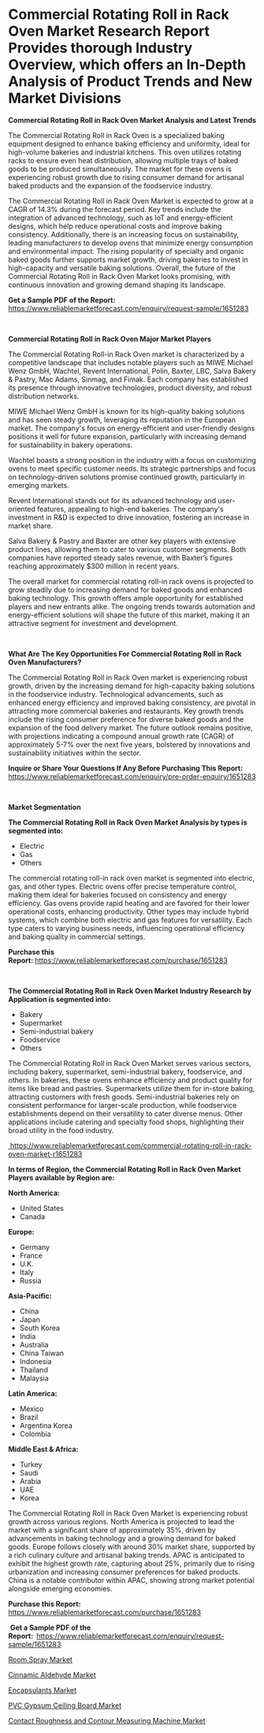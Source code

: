 <p><h1>Commercial Rotating Roll in Rack Oven Market Research Report Provides thorough Industry Overview, which offers an In-Depth Analysis of Product Trends and New Market Divisions</h1></p><p><strong>Commercial Rotating Roll in Rack Oven Market Analysis and Latest Trends</strong></p>
<p><p>The Commercial Rotating Roll in Rack Oven is a specialized baking equipment designed to enhance baking efficiency and uniformity, ideal for high-volume bakeries and industrial kitchens. This oven utilizes rotating racks to ensure even heat distribution, allowing multiple trays of baked goods to be produced simultaneously. The market for these ovens is experiencing robust growth due to rising consumer demand for artisanal baked products and the expansion of the foodservice industry. </p><p>The Commercial Rotating Roll in Rack Oven Market is expected to grow at a CAGR of 14.3% during the forecast period. Key trends include the integration of advanced technology, such as IoT and energy-efficient designs, which help reduce operational costs and improve baking consistency. Additionally, there is an increasing focus on sustainability, leading manufacturers to develop ovens that minimize energy consumption and environmental impact. The rising popularity of specialty and organic baked goods further supports market growth, driving bakeries to invest in high-capacity and versatile baking solutions. Overall, the future of the Commercial Rotating Roll in Rack Oven Market looks promising, with continuous innovation and growing demand shaping its landscape.</p></p>
<p><strong>Get a Sample PDF of the Report:&nbsp;</strong> <a href="https://www.reliablemarketforecast.com/enquiry/request-sample/1651283?utm_campaign=1144&utm_medium=2&utm_source=Github&utm_content=ia&utm_term=26092024&utm_id=commercial-rotating-roll-in-rack-oven">https://www.reliablemarketforecast.com/enquiry/request-sample/1651283</a></p>
<p>&nbsp;</p>
<p><strong>Commercial Rotating Roll in Rack Oven Major Market Players</strong></p>
<p><p>The Commercial Rotating Roll-in Rack Oven market is characterized by a competitive landscape that includes notable players such as MIWE Michael Wenz GmbH, Wachtel, Revent International, Polin, Baxter, LBC, Salva Bakery & Pastry, Mac Adams, Sinmag, and Fimak. Each company has established its presence through innovative technologies, product diversity, and robust distribution networks.</p><p>MIWE Michael Wenz GmbH is known for its high-quality baking solutions and has seen steady growth, leveraging its reputation in the European market. The company's focus on energy-efficient and user-friendly designs positions it well for future expansion, particularly with increasing demand for sustainability in bakery operations.</p><p>Wachtel boasts a strong position in the industry with a focus on customizing ovens to meet specific customer needs. Its strategic partnerships and focus on technology-driven solutions promise continued growth, particularly in emerging markets.</p><p>Revent International stands out for its advanced technology and user-oriented features, appealing to high-end bakeries. The company's investment in R&D is expected to drive innovation, fostering an increase in market share.</p><p>Salva Bakery & Pastry and Baxter are other key players with extensive product lines, allowing them to cater to various customer segments. Both companies have reported steady sales revenue, with Baxter’s figures reaching approximately $300 million in recent years.</p><p>The overall market for commercial rotating roll-in rack ovens is projected to grow steadily due to increasing demand for baked goods and enhanced baking technology. This growth offers ample opportunity for established players and new entrants alike. The ongoing trends towards automation and energy-efficient solutions will shape the future of this market, making it an attractive segment for investment and development.</p></p>
<p>&nbsp;</p>
<p><strong>What Are The Key Opportunities For Commercial Rotating Roll in Rack Oven Manufacturers?</strong></p>
<p><p>The Commercial Rotating Roll in Rack Oven market is experiencing robust growth, driven by the increasing demand for high-capacity baking solutions in the foodservice industry. Technological advancements, such as enhanced energy efficiency and improved baking consistency, are pivotal in attracting more commercial bakeries and restaurants. Key growth trends include the rising consumer preference for diverse baked goods and the expansion of the food delivery market. The future outlook remains positive, with projections indicating a compound annual growth rate (CAGR) of approximately 5-7% over the next five years, bolstered by innovations and sustainability initiatives within the sector.</p></p>
<p><strong>Inquire or Share Your Questions If Any Before Purchasing This Report:</strong> <a href="https://www.reliablemarketforecast.com/enquiry/pre-order-enquiry/1651283?utm_campaign=1144&utm_medium=2&utm_source=Github&utm_content=ia&utm_term=26092024&utm_id=commercial-rotating-roll-in-rack-oven">https://www.reliablemarketforecast.com/enquiry/pre-order-enquiry/1651283</a></p>
<p>&nbsp;</p>
<p><strong>Market Segmentation</strong></p>
<p><strong>The Commercial Rotating Roll in Rack Oven Market Analysis by types is segmented into:</strong></p>
<p><ul><li>Electric</li><li>Gas</li><li>Others</li></ul></p>
<p><p>The commercial rotating roll-in rack oven market is segmented into electric, gas, and other types. Electric ovens offer precise temperature control, making them ideal for bakeries focused on consistency and energy efficiency. Gas ovens provide rapid heating and are favored for their lower operational costs, enhancing productivity. Other types may include hybrid systems, which combine both electric and gas features for versatility. Each type caters to varying business needs, influencing operational efficiency and baking quality in commercial settings.</p></p>
<p><strong>Purchase this Report:&nbsp;</strong><a href="https://www.reliablemarketforecast.com/purchase/1651283?utm_campaign=1144&utm_medium=2&utm_source=Github&utm_content=ia&utm_term=26092024&utm_id=commercial-rotating-roll-in-rack-oven">https://www.reliablemarketforecast.com/purchase/1651283</a></p>
<p>&nbsp;</p>
<p><strong>The Commercial Rotating Roll in Rack Oven Market Industry Research by Application is segmented into:</strong></p>
<p><ul><li>Bakery</li><li>Supermarket</li><li>Semi-industrial bakery</li><li>Foodservice</li><li>Others</li></ul></p>
<p><p>The Commercial Rotating Roll in Rack Oven Market serves various sectors, including bakery, supermarket, semi-industrial bakery, foodservice, and others. In bakeries, these ovens enhance efficiency and product quality for items like bread and pastries. Supermarkets utilize them for in-store baking, attracting customers with fresh goods. Semi-industrial bakeries rely on consistent performance for larger-scale production, while foodservice establishments depend on their versatility to cater diverse menus. Other applications include catering and specialty food shops, highlighting their broad utility in the food industry.</p></p>
<p><a href="https://www.reliablemarketforecast.com/commercial-rotating-roll-in-rack-oven-market-r1651283?utm_campaign=1144&utm_medium=2&utm_source=Github&utm_content=ia&utm_term=26092024&utm_id=commercial-rotating-roll-in-rack-oven">&nbsp;https://www.reliablemarketforecast.com/commercial-rotating-roll-in-rack-oven-market-r1651283</a></p>
<p><strong>In terms of Region, the Commercial Rotating Roll in Rack Oven Market Players available by Region are:</strong></p>
<p>
    <p> <strong> North America: </strong>
        <ul>
            <li>United States</li>
            <li>Canada</li>
        </ul>
        </p> 
    <p> <strong> Europe: </strong>
        <ul>
            <li>Germany</li>
            <li>France</li>
            <li>U.K.</li>
            <li>Italy</li>
            <li>Russia</li>
        </ul>
        </p> 
    <p> <strong> Asia-Pacific: </strong>
        <ul>
            <li>China</li>
            <li>Japan</li>
            <li>South Korea</li>
            <li>India</li>
            <li>Australia</li>
            <li>China Taiwan</li>
            <li>Indonesia</li>
            <li>Thailand</li>
            <li>Malaysia</li>
        </ul>
        </p> 
    <p> <strong> Latin America: </strong>
        <ul>
            <li>Mexico</li>
            <li>Brazil</li>
            <li>Argentina Korea</li>
            <li>Colombia</li>
        </ul>
        </p> 
    <p> <strong> Middle East & Africa: </strong>
        <ul>
            <li>Turkey</li>
            <li>Saudi</li>
            <li>Arabia</li>
            <li>UAE</li>
            <li>Korea</li>
        </ul>
    </p>
    </p>
<p><p>The Commercial Rotating Roll in Rack Oven Market is experiencing robust growth across various regions. North America is projected to lead the market with a significant share of approximately 35%, driven by advancements in baking technology and a growing demand for baked goods. Europe follows closely with around 30% market share, supported by a rich culinary culture and artisanal baking trends. APAC is anticipated to exhibit the highest growth rate, capturing about 25%, primarily due to rising urbanization and increasing consumer preferences for baked products. China is a notable contributor within APAC, showing strong market potential alongside emerging economies.</p></p>
<p><strong>Purchase this Report: </strong><a href="https://www.reliablemarketforecast.com/purchase/1651283?utm_campaign=1144&utm_medium=2&utm_source=Github&utm_content=ia&utm_term=26092024&utm_id=commercial-rotating-roll-in-rack-oven">https://www.reliablemarketforecast.com/purchase/1651283</a></p>
<p>&nbsp;<strong>Get a Sample PDF of the Report:&nbsp;&nbsp;</strong><a href="https://www.reliablemarketforecast.com/enquiry/request-sample/1651283?utm_campaign=1144&utm_medium=2&utm_source=Github&utm_content=ia&utm_term=26092024&utm_id=commercial-rotating-roll-in-rack-oven">https://www.reliablemarketforecast.com/enquiry/request-sample/1651283</a></p>
<p><strong></strong></p>
<p><p><a href="https://issuu.com/reportprime-2/docs/room-spray-market-size-2030.pptx_929ea44119885e?utm_campaign=1144&utm_medium=2&utm_source=Github&utm_content=ia&utm_term=26092024&utm_id=commercial-rotating-roll-in-rack-oven">Room Spray Market</a></p><p><a href="https://www.linkedin.com/pulse/cinnamic-aldehyde-market-share-new-trends-analysis-its-type-hbk5f?utm_campaign=1144&utm_medium=2&utm_source=Github&utm_content=ia&utm_term=26092024&utm_id=commercial-rotating-roll-in-rack-oven">Cinnamic Aldehyde Market</a></p><p><a href="https://www.linkedin.com/pulse/global-encapsulants-market-status-2024-2031-forecast-region-3pdlf?utm_campaign=1144&utm_medium=2&utm_source=Github&utm_content=ia&utm_term=26092024&utm_id=commercial-rotating-roll-in-rack-oven">Encapsulants Market</a></p><p><a href="https://issuu.com/reportprime-2/docs/pvc-gypsum-ceiling-board-market-siz_8fb924591771fa?utm_campaign=1144&utm_medium=2&utm_source=Github&utm_content=ia&utm_term=26092024&utm_id=commercial-rotating-roll-in-rack-oven">PVC Gypsum Ceiling Board Market</a></p><p><a href="https://github.com/guneycigdem35/Market-Research-Report-List-5/blob/main/contact-roughness-and-contour-measuring-machine-market.md?utm_campaign=1144&utm_medium=2&utm_source=Github&utm_content=ia&utm_term=26092024&utm_id=commercial-rotating-roll-in-rack-oven">Contact Roughness and Contour Measuring Machine Market</a></p></p>
